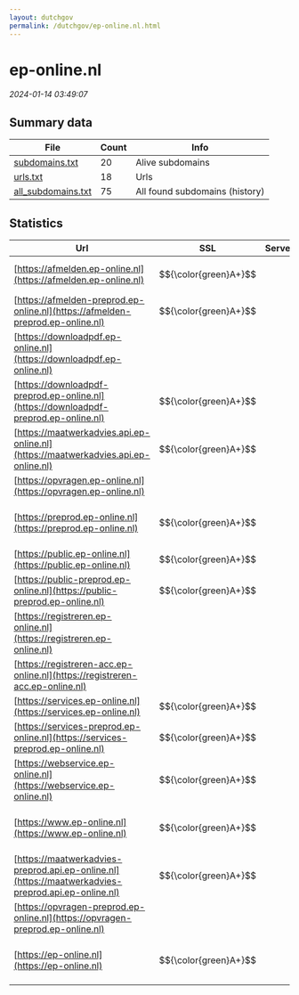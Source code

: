 ```yaml
---
layout: dutchgov
permalink: /dutchgov/ep-online.nl.html
---
```



# ep-online.nl
*2024-01-14 03:49:07*
## Summary data


| File       | Count | Info |
|------------|-------|------|
|[subdomains.txt](/data/ep-online.nl/subdomains.txt)|20|Alive subdomains|
|[urls.txt](/data/ep-online.nl/urls.txt)|18|Urls|
|[all_subdomains.txt](/data/ep-online.nl/all_subdomains.txt)|75|All found subdomains (history)|


## Statistics


| Url | SSL | Server | Cookie | HSTS | CSP | XFO | XXP | RP | Tech |Title |
|------------|-------|------|------|------|------|------|------|------|------|------|
|[https://afmelden.ep-online.nl](https://afmelden.ep-online.nl)| $${\color{green}A+}$$ || |:white_check_mark: | | | | :white_check_mark: |HSTS|500 - Internal s...|
|[https://afmelden-preprod.ep-online.nl](https://afmelden-preprod.ep-online.nl)| $${\color{green}A+}$$ ||:white_check_mark: |:white_check_mark: | | | | :white_check_mark: |HSTS|500 - Internal s...|
|[https://downloadpdf.ep-online.nl](https://downloadpdf.ep-online.nl)| || | | | | | :white_check_mark: |HSTS|Not Found|
|[https://downloadpdf-preprod.ep-online.nl](https://downloadpdf-preprod.ep-online.nl)| $${\color{green}A+}$$ ||:o: |:white_check_mark: | :white_check_mark:| :white_check_mark: | :white_check_mark: | :white_check_mark: |HSTS|IIS Windows Serv...|
|[https://maatwerkadvies.api.ep-online.nl](https://maatwerkadvies.api.ep-online.nl)| $${\color{green}A+}$$ ||:white_check_mark: |:white_check_mark: | | | | :white_check_mark: |HSTS||
|[https://opvragen.ep-online.nl](https://opvragen.ep-online.nl)| || | | | | | :white_check_mark: |HSTS|Not Found|
|[https://preprod.ep-online.nl](https://preprod.ep-online.nl)| $${\color{green}A+}$$ ||:warning: |:white_check_mark: | :white_check_mark:| :white_check_mark: | :white_check_mark: | :white_check_mark: |Bootstrap HSTS Microsoft ASP.NET|EP-Online (Prepr...|
|[https://public.ep-online.nl](https://public.ep-online.nl)| $${\color{green}A+}$$ ||:white_check_mark: |:white_check_mark: | | | | :white_check_mark: |HSTS||
|[https://public-preprod.ep-online.nl](https://public-preprod.ep-online.nl)| $${\color{green}A+}$$ ||:white_check_mark: |:white_check_mark: | | | | :white_check_mark: |HSTS||
|[https://registreren.ep-online.nl](https://registreren.ep-online.nl)| || | | | | | :white_check_mark: |HSTS|Not Found|
|[https://registreren-acc.ep-online.nl](https://registreren-acc.ep-online.nl)| || | | | | | :white_check_mark: |HSTS|IIS Windows Serv...|
|[https://services.ep-online.nl](https://services.ep-online.nl)| $${\color{green}A+}$$ || |:white_check_mark: | | | | :white_check_mark: |HSTS||
|[https://services-preprod.ep-online.nl](https://services-preprod.ep-online.nl)| $${\color{green}A+}$$ ||:white_check_mark: |:white_check_mark: | | | | :white_check_mark: |HSTS||
|[https://webservice.ep-online.nl](https://webservice.ep-online.nl)| $${\color{green}A+}$$ || |:white_check_mark: | | | | :white_check_mark: |HSTS|500 - Internal s...|
|[https://www.ep-online.nl](https://www.ep-online.nl)| $${\color{green}A+}$$ ||:warning: |:white_check_mark: | :white_check_mark:| :white_check_mark: | :white_check_mark: | :white_check_mark: |Bootstrap HSTS Microsoft ASP.NET|EP-Online|
|[https://maatwerkadvies-preprod.api.ep-online.nl](https://maatwerkadvies-preprod.api.ep-online.nl)| $${\color{green}A+}$$ ||:white_check_mark: |:white_check_mark: | | | | :white_check_mark: |HSTS||
|[https://opvragen-preprod.ep-online.nl](https://opvragen-preprod.ep-online.nl)| || | | | | | :white_check_mark: |HSTS|IIS Windows Serv...|
|[https://ep-online.nl](https://ep-online.nl)| $${\color{green}A+}$$ ||:warning: |:white_check_mark: | :white_check_mark:| :white_check_mark: | :white_check_mark: | :white_check_mark: |Bootstrap HSTS Microsoft ASP.NET|EP-Online|